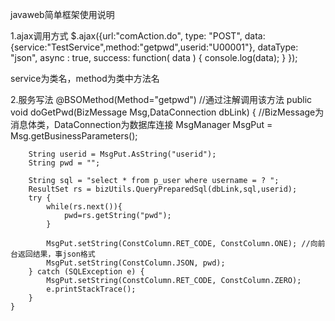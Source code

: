javaweb简单框架使用说明

1.ajax调用方式
$.ajax({url:"comAction.do",
				type: "POST",
				data: {service:"TestService",method:"getpwd",userid:"U00001"},
				dataType: "json",
				async : true,
				success: function( data ) {
					console.log(data);
				}
			});
      
 service为类名，method为类中方法名
 
 2.服务写法
 @BSOMethod(Method="getpwd")  //通过注解调用该方法
	public  void doGetPwd(BizMessage Msg,DataConnection dbLink) {  //BizMessage为消息体类，DataConnection为数据库连接
		MsgManager MsgPut = Msg.getBusinessParameters();
		
		String userid = MsgPut.AsString("userid");
		String pwd = "";
		
		String sql = "select * from p_user where username = ? ";
		ResultSet rs = bizUtils.QueryPreparedSql(dbLink,sql,userid);
        try {
			while(rs.next()){
				pwd=rs.getString("pwd");
			}
			
			MsgPut.setString(ConstColumn.RET_CODE, ConstColumn.ONE); //向前台返回结果，事json格式
	        MsgPut.setString(ConstColumn.JSON, pwd);
		} catch (SQLException e) {
			MsgPut.setString(ConstColumn.RET_CODE, ConstColumn.ZERO);
			e.printStackTrace();
		}
	}
